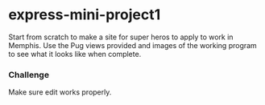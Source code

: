# express-mini-project1

Start from scratch to make a site for super heros to apply to work in Memphis. Use the Pug views provided and images of the working program to see what it looks like when complete.

### Challenge
Make sure edit works properly.
